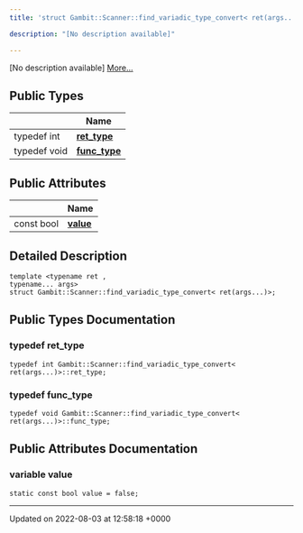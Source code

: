 ```yaml
---
title: 'struct Gambit::Scanner::find_variadic_type_convert< ret(args...)>'

description: "[No description available]"

---
```









[No description available] [More...](#detailed-description)

## Public Types

|                | Name           |
| -------------- | -------------- |
| typedef int | **[ret_type](/documentation/code/colliderbit/classes/structgambit_1_1scanner_1_1find__variadic__type__convert_3_01ret_07args_8_8_8_08_4/#typedef-ret-type)**  |
| typedef void | **[func_type](/documentation/code/colliderbit/classes/structgambit_1_1scanner_1_1find__variadic__type__convert_3_01ret_07args_8_8_8_08_4/#typedef-func-type)**  |

## Public Attributes

|                | Name           |
| -------------- | -------------- |
| const bool | **[value](/documentation/code/colliderbit/classes/structgambit_1_1scanner_1_1find__variadic__type__convert_3_01ret_07args_8_8_8_08_4/#variable-value)**  |

## Detailed Description

```
template <typename ret ,
typename... args>
struct Gambit::Scanner::find_variadic_type_convert< ret(args...)>;
```

## Public Types Documentation

### typedef ret_type

```
typedef int Gambit::Scanner::find_variadic_type_convert< ret(args...)>::ret_type;
```


### typedef func_type

```
typedef void Gambit::Scanner::find_variadic_type_convert< ret(args...)>::func_type;
```


## Public Attributes Documentation

### variable value

```
static const bool value = false;
```


-------------------------------

Updated on 2022-08-03 at 12:58:18 +0000